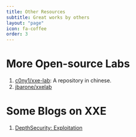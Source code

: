 ```yaml
---
title: Other Resources
subtitle: Great works by others
layout: "page"
icon: fa-coffee
order: 3
---
```


# More Open-source Labs
1. [c0ny1/xxe-lab](https://github.com/c0ny1/xxe-lab): A repository in chinese.
2. [jbarone/xxelab](https://github.com/jbarone/xxelab)

# Some Blogs on XXE
1. [DepthSecurity: Exploitation](https://depthsecurity.com/blog/exploitation-xml-external-entity-xxe-injection)
